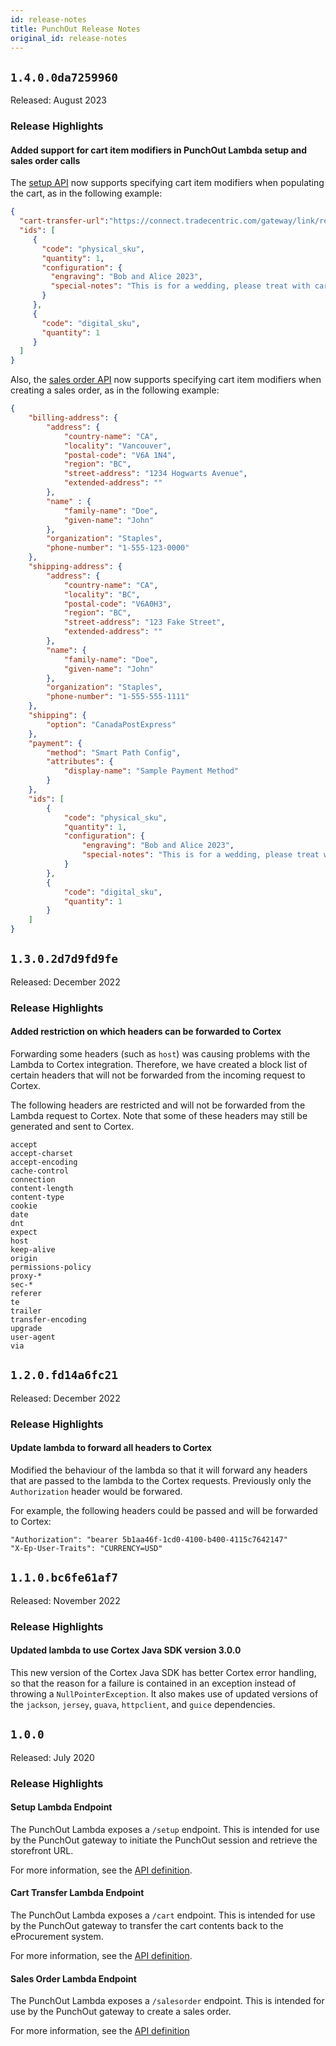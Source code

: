 ```yaml
---
id: release-notes
title: PunchOut Release Notes
original_id: release-notes
---
```


## `1.4.0.0da7259960`

Released: August 2023

### Release Highlights

#### Added support for cart item modifiers in PunchOut Lambda setup and sales order calls

The [setup API](api.md#setting-up-the-lambda-endpoint) now supports specifying cart item modifiers when populating the cart, as in the following example:

```json
{
  "cart-transfer-url":"https://connect.tradecentric.com/gateway/link/return/id/AH5e39b48e23f3d",
  "ids": [
     {
       "code": "physical_sku",
       "quantity": 1,
       "configuration": {
         "engraving": "Bob and Alice 2023",
         "special-notes": "This is for a wedding, please treat with care."
       }
     },
     {
       "code": "digital_sku",
       "quantity": 1
     }
  ]
}
```

Also, the [sales order API](api.md#sales-order-lambda-endpoint) now supports specifying cart item modifiers when creating a sales order, as in the following example:

```json
{
    "billing-address": {
        "address": {
            "country-name": "CA",
            "locality": "Vancouver",
            "postal-code": "V6A 1N4",
            "region": "BC",
            "street-address": "1234 Hogwarts Avenue",
            "extended-address": ""
        },
        "name" : {
            "family-name": "Doe",
            "given-name": "John"
        },
        "organization": "Staples",
        "phone-number": "1-555-123-0000"
    },
    "shipping-address": {
        "address": {
            "country-name": "CA",
            "locality": "BC",
            "postal-code": "V6A0H3",
            "region": "BC",
            "street-address": "123 Fake Street",
            "extended-address": ""
        },
        "name": {
            "family-name": "Doe",
            "given-name": "John"
        },
        "organization": "Staples",
        "phone-number": "1-555-555-1111"
    },
    "shipping": {
        "option": "CanadaPostExpress"
    },
    "payment": {
        "method": "Smart Path Config",
        "attributes": {
            "display-name": "Sample Payment Method"
        }
    },
    "ids": [
        {
            "code": "physical_sku",
            "quantity": 1,
            "configuration": {
                "engraving": "Bob and Alice 2023",
                "special-notes": "This is for a wedding, please treat with care."
            }
        },
        {
            "code": "digital_sku",
            "quantity": 1
        }
    ]
}
```

## `1.3.0.2d7d9fd9fe`

Released: December 2022

### Release Highlights

#### Added restriction on which headers can be forwarded to Cortex

Forwarding some headers (such as `host`) was causing problems with the Lambda to Cortex integration. Therefore, we have created a block list of certain headers that will not be forwarded from the incoming request to Cortex.

The following headers are restricted and will not be forwarded from the Lambda request to Cortex. Note that some of these headers may still be generated and sent to Cortex.

```text
accept
accept-charset
accept-encoding
cache-control
connection
content-length
content-type
cookie
date
dnt
expect
host
keep-alive
origin
permissions-policy
proxy-*
sec-*
referer
te
trailer
transfer-encoding
upgrade
user-agent
via
```

## `1.2.0.fd14a6fc21`

Released: December 2022

### Release Highlights

#### Update lambda to forward all headers to Cortex

Modified the behaviour of the lambda so that it will forward any headers that are passed to the lambda to the Cortex requests. Previously only the `Authorization` header would be forwared.

For example, the following headers could be passed and will be forwarded to Cortex:

```text
"Authorization": "bearer 5b1aa46f-1cd0-4100-b400-4115c7642147"
"X-Ep-User-Traits": "CURRENCY=USD"
```

## `1.1.0.bc6fe61af7`

Released: November 2022

### Release Highlights

#### Updated lambda to use Cortex Java SDK version 3.0.0

This new version of the Cortex Java SDK has better Cortex error handling, so that the reason for a failure is contained in an exception instead of throwing a `NullPointerException`. It also makes use of updated versions of the `jackson`, `jersey`, `guava`, `httpclient`, and `guice` dependencies.

## `1.0.0`

Released: July 2020

### Release Highlights

#### Setup Lambda Endpoint

The PunchOut Lambda exposes a `/setup` endpoint.  This is intended for use by the PunchOut gateway to initiate the PunchOut session and retrieve the storefront URL.

For more information, see the [API definition](api.md).

#### Cart Transfer Lambda Endpoint

The PunchOut Lambda exposes a `/cart` endpoint. This is intended for use by the PunchOut gateway to transfer the cart contents back to the eProcurement system.

For more information, see the [API definition](api.md).

#### Sales Order Lambda Endpoint

The PunchOut Lambda exposes a `/salesorder` endpoint. This is intended for use by the PunchOut gateway to create a sales order.

For more information, see the [API definition](api.md)
